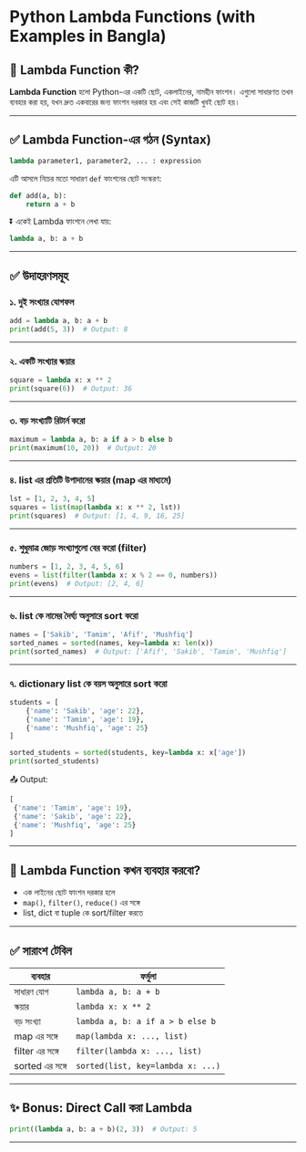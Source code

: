 #  Python Lambda Functions (with Examples in Bangla)

## 🔸 Lambda Function কী?

**Lambda Function** হলো Python-এর একটি ছোট, একলাইনের, নামহীন ফাংশন। এগুলো সাধারণত তখন ব্যবহার করা হয়, যখন দ্রুত একবারের জন্য ফাংশন দরকার হয় এবং সেই কাজটি খুবই ছোট হয়।

---

## ✅ Lambda Function-এর গঠন (Syntax)

```python
lambda parameter1, parameter2, ... : expression
````

এটি আসলে নিচের মতো সাধারণ `def` ফাংশনের ছোট সংস্করণ:

```python
def add(a, b):
    return a + b
```

⏬ একেই Lambda ফাংশনে লেখা যায়:

```python
lambda a, b: a + b
```

---

## ✅ উদাহরণসমূহ

### ১. দুই সংখ্যার যোগফল

```python
add = lambda a, b: a + b
print(add(5, 3))  # Output: 8
```

---

### ২. একটি সংখ্যার স্কয়ার

```python
square = lambda x: x ** 2
print(square(6))  # Output: 36
```

---

### ৩. বড় সংখ্যাটি রিটার্ন করো

```python
maximum = lambda a, b: a if a > b else b
print(maximum(10, 20))  # Output: 20
```

---

### ৪. list এর প্রতিটি উপাদানের স্কয়ার (map এর মাধ্যমে)

```python
lst = [1, 2, 3, 4, 5]
squares = list(map(lambda x: x ** 2, lst))
print(squares)  # Output: [1, 4, 9, 16, 25]
```

---

### ৫. শুধুমাত্র জোড় সংখ্যাগুলো বের করো (filter)

```python
numbers = [1, 2, 3, 4, 5, 6]
evens = list(filter(lambda x: x % 2 == 0, numbers))
print(evens)  # Output: [2, 4, 6]
```

---

### ৬. list কে নামের দৈর্ঘ্য অনুসারে sort করো

```python
names = ['Sakib', 'Tamim', 'Afif', 'Mushfiq']
sorted_names = sorted(names, key=lambda x: len(x))
print(sorted_names)  # Output: ['Afif', 'Sakib', 'Tamim', 'Mushfiq']
```

---

### ৭. dictionary list কে বয়স অনুসারে sort করো

```python
students = [
    {'name': 'Sakib', 'age': 22},
    {'name': 'Tamim', 'age': 19},
    {'name': 'Mushfiq', 'age': 25}
]

sorted_students = sorted(students, key=lambda x: x['age'])
print(sorted_students)
```

📤 Output:

```python
[
 {'name': 'Tamim', 'age': 19},
 {'name': 'Sakib', 'age': 22},
 {'name': 'Mushfiq', 'age': 25}
]
```

---

## 🧠 Lambda Function কখন ব্যবহার করবো?

* এক লাইনের ছোট ফাংশন দরকার হলে
* `map()`, `filter()`, `reduce()` এর সঙ্গে
* list, dict বা tuple কে sort/filter করতে

---

## ✅ সারাংশ টেবিল

| ব্যবহার         | ফর্মুলা                           |
| --------------- | --------------------------------- |
| সাধারণ যোগ      | `lambda a, b: a + b`              |
| স্কয়ার          | `lambda x: x ** 2`                |
| বড় সংখ্যা       | `lambda a, b: a if a > b else b`  |
| map এর সঙ্গে    | `map(lambda x: ..., list)`        |
| filter এর সঙ্গে | `filter(lambda x: ..., list)`     |
| sorted এর সঙ্গে | `sorted(list, key=lambda x: ...)` |

---

## ✨ Bonus: Direct Call করা Lambda

```python
print((lambda a, b: a + b)(2, 3))  # Output: 5
```

---


